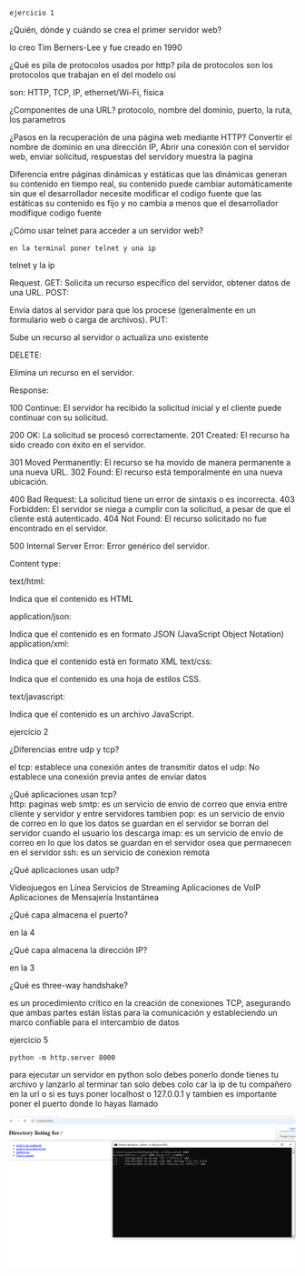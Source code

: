 ``ejercicio 1``



¿Quién, dónde y cuándo se crea el primer servidor web?

lo creo Tim Berners-Lee y fue creado en 1990

¿Qué es pila de protocolos usados por http?
pila de protocolos son los protocolos que trabajan en el del modelo osi

son:
HTTP, TCP, IP, ethernet/Wi-Fi, física
	
 ¿Componentes de una URL?
 protocolo, nombre del dominio, puerto, la ruta, los parametros
	
¿Pasos en la recuperación de una página web mediante HTTP?
 Convertir el nombre de dominio en una dirección IP, Abrir una conexión con el servidor web, enviar solicitud, respuestas del servidory muestra la pagina
	
Diferencia entre páginas dinámicas y estáticas
que las dinámicas generan su contenido en tiempo real, su contenido puede cambiar automáticamente sin que el desarrollador necesite modificar el codigo fuente
que las estáticas su contenido es fijo y no cambia a menos que el desarrollador modifique codigo fuente
	
¿Cómo usar telnet para acceder a un servidor web?

	en la terminal poner telnet y una ip
 telnet y la ip
 
Request. 
GET:
Solicita un recurso específico del servidor, obtener datos de una URL.
POST:

Envía datos al servidor para que los procese (generalmente en un formulario web o carga de archivos).
PUT:

Sube un recurso al servidor o actualiza uno existente

DELETE:

Elimina un recurso en el servidor.
	
Response:

100 Continue: El servidor ha recibido la solicitud inicial y el cliente puede continuar con su solicitud.

200 OK: La solicitud se procesó correctamente.
201 Created: El recurso ha sido creado con éxito en el servidor.

301 Moved Permanently: El recurso se ha movido de manera permanente a una nueva URL.
302 Found: El recurso está temporalmente en una nueva ubicación.

400 Bad Request: La solicitud tiene un error de sintaxis o es incorrecta.
403 Forbidden: El servidor se niega a cumplir con la solicitud, a pesar de que el cliente está autenticado.
404 Not Found: El recurso solicitado no fue encontrado en el servidor.

500 Internal Server Error: Error genérico del servidor.
	
Content type:

text/html:

Indica que el contenido es HTML

application/json:

Indica que el contenido es en formato JSON (JavaScript Object Notation)
application/xml:

Indica que el contenido está en formato XML
text/css:

Indica que el contenido es una hoja de estilos CSS.

text/javascript:

Indica que el contenido es un archivo JavaScript.

ejercicio 2

¿Diferencias entre udp y tcp?

el tcp: establece una conexión antes de transmitir datos
el udp: No establece una conexión previa antes de enviar datos

¿Qué aplicaciones usan tcp?  
http: paginas web
smtp: es un servicio de envio de correo que envia entre cliente y servidor y entre servidores tambien
pop: es un servicio de envio de correo en lo que los datos se guardan en el servidor se borran del servidor cuando el usuario los descarga
imap: es un servicio de envio de correo en lo que los datos se guardan en el servidor osea que permanecen en el servidor
ssh: es un servicio de conexion remota 

¿Qué aplicaciones usan udp?

Videojuegos en Línea
Servicios de Streaming
Aplicaciones de VoIP
Aplicaciones de Mensajería Instantánea

¿Qué capa almacena el puerto?

en la 4

¿Qué capa almacena la dirección IP?

en la 3

¿Qué es three-way handshake?

 es un procedimiento crítico en la creación de conexiones TCP, asegurando que ambas partes están listas para la comunicación y estableciendo un marco confiable para el intercambio de datos


ejercicio 5

 	python -m http.server 8000

 para ejecutar un servidor en python solo debes ponerlo donde tienes tu archivo y lanzarlo al terminar tan solo debes colo car la ip de tu compañero en la url o si es tuys poner localhost o 127.0.0.1 y tambien es importante poner el puerto donde lo hayas llamado

 ![](https://github.com/FlyFree624/ASIR-SREI/blob/main/tema0/imagenes/Captura.png)



